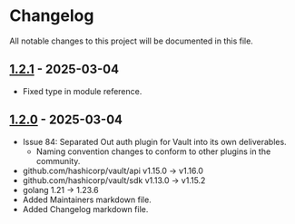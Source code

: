 # Changelog

All notable changes to this project will be documented in this file.

## [1.2.1](https://github.com/open-horizon/vault-plugin-auth-openhorizon/pull/90) - 2025-03-04
- Fixed type in module reference.

## [1.2.0](https://github.com/open-horizon/vault-plugin-auth-openhorizon/compare/v1.1.5...open-horizon:vault-plugin-auth-openhorizon:v1.2.0?expand=1) - 2025-03-04
- Issue 84: Separated Out auth plugin for Vault into its own deliverables.
  - Naming convention changes to conform to other plugins in the community.
- github.com/hashicorp/vault/api v1.15.0 -> v1.16.0
- github.com/hashicorp/vault/sdk v1.13.0 -> v1.15.2
- golang 1.21 -> 1.23.6
- Added Maintainers markdown file.
- Added Changelog markdown file.
